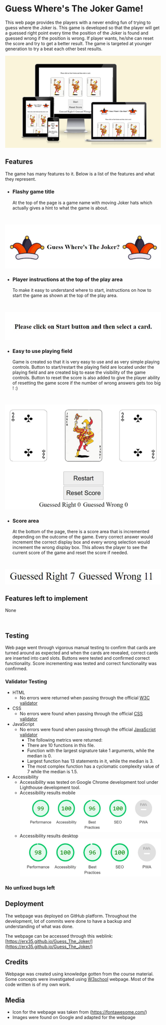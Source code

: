# Guess Where's The Joker Game!
This web page provides the players with a never ending fun of trying to guess where the Joker is.
This game is developed so that the player will get a guessed right point every time the position of the Joker
is found and guessed wrong if the position is wrong. If player wants, he/she can reset the score and 
try to get a better result. The game is targeted at younger generation to try a beat each other best 
results.

![Image of a webpage on different screens](media/joker-game.JPG)

## Features
The game has many features to it. Below is a list of the features and what they represent.

* ### Flashy game title
    At the top of the page is a game name with moving Joker hats which actually gives a hint to what the game is about.    

<br />

![Image of play instructions](media/heading.JPG)

* ### Player instructions at the top of the play area
    To make it easy to understand where to start, instructions on how to start the game as shown at the top of the play area.    
    
<br />

![Image of play instructions](media/user-instruction.JPG)

* ### Easy to use playing field
    Game is created so that it is very easy to use and as very simple playing controls. Button to start/restart the playing field are located under the playing field and are created big to ease the visibility of the game controls. Button to reset the score is also added to give the player ability of resetting the game score if the number of wrong answers gets too big ! :)  

<br />

![Image of playing area](media/game-area.JPG)

* ### Score area
    At the bottom of the page, there is a score area that is incremented depending on the outcome of the game. Every correct answer would increment the correct display box and every wrong selection would increment the wrong display box. This allows the player to see the current score of the game and reset the score if needed.
    

<br />

![Image of playing area](media/score.JPG)

## Features left to implement
None

<br />

## Testing

Web page went through vigorous manual testing to confirm that cards are turned around as expected and when the cards are revealed, correct cards are inserted into card slots. Buttons were tested and confirmed correct functionality. Score incrementing was tested and correct functionality was confirmed. 

### 

### Validator Testing 

* HTML
    * No errors were returned when passing through the official [W3C validator](https://validator.w3.org/nu/?doc=https%3A%2F%2Fcode-institute-org.github.io%2Flove-maths%2F)
* CSS
    * No errors were found when passing through the official [CSS validator](https://jigsaw.w3.org/css-validator/validator?uri=https%3A%2F%2Fvalidator.w3.org%2Fnu%2F%3Fdoc%3Dhttps%253A%252F%252Fcode-institute-org.github.io%252Flove-maths%252F&profile=css3svg&usermedium=all&warning=1&vextwarning=&lang=en)
* JavaScript
    * No errors were found when passing through the official [JavaScript validator](https://jshint.com/)
      * The following metrics were returned: 
      * There are 10 functions in this file.
      * Function with the largest signature take 1 arguments, while the median is 0.
      * Largest function has 13 statements in it, while the median is 3.
      * The most complex function has a cyclomatic complexity value of 7 while the median is 1.5.
* Accessibility
    * Accessibility was tested on Google Chrome development tool under Lighthouse development tool.
    * Accessibility results mobile ![Accessibility results mobile](media/Lighthouse-performance-project2-mobile.JPG)
    * Accessibility results desktop ![Accessibility results desktop](media/Lighthouse-performance-project2.JPG)

### No unfixed bugs left

## Deployment

The webpage was deployed on GitHub platform. Throughout the development, lot of commits were done to have a backup and understanding of what was done.

The webpage can be accessed through this weblink: [https://erx35.github.io/Guess_The_Joker/](https://erx35.github.io/Guess_The_Joker/)

## Credits
Webpage was created using knowledge gotten from the course material. Some concepts were investigated using [W3school](https://www.w3schools.com/) webpage. Most of the code written is of my own work.

## Media
* Icon for the webpage was taken from (https://fontawesome.com/)
* Images were found on Google and adapted for the webpage

